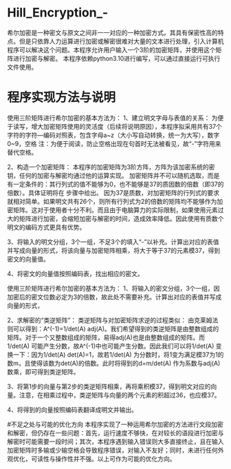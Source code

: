 # Hill_Encryption_-
希尔加密是一种密文与原文之间非一一对应的一种加密方式。其具有保密性高的特点。但是只依靠人力运算进行加密或解密很难对大量的文本进行处理，引入计算机程序可以解决这个问题。本程序允许用户输入一个3阶的加密矩阵，并使用这个矩阵进行加密与解密。 本程序依赖python3.10进行编写，可以通过直接运行可执行文件使用。

# 程序实现方法与说明
使用三阶矩阵进行希尔加密的基本方法为：
1、建立明文字母与表值的关系：
为便于读写，增大加密矩阵使用的灵活度（后续将说明原因），本程序拟采用共有37个字符的字符—编码对照表，包含字母a~z（大小写自动转换，统一为大写），数字0~9，空格
注：为便于阅读，防止空格出现在句首时无法被看见，故“-”字符用来替代空格。

2、构造一个加密矩阵：
本程序的加密矩阵为3阶方阵，方阵为该加密系统的密钥，任何的加密与解密均通过他的运算实现。
加密矩阵并不可以随机选取，而是有一定条件的：其行列式的值不能够为0，也不能够是37的质因数的倍数（即37的倍数）。具体证明将在  步骤中给出。
因为37是质数，对加密矩阵的行列式的要求就相对简单。如果明文共有26个，则所有行列式为2的倍数的矩阵均不能够作为加密矩阵。这对于使用者十分不利。而且由于电脑算力的实际限制，如果使用元素过大的矩阵进行加密，会缩短加密与解密的时间，造成效率降低。因此使用有质数个明文的编码方式更具有优势。

3、将输入的明文分组，3个一组，不足3个的填入“-”以补充。计算出对应的表值并写成向量的形式，将该向量与加密矩阵相乘，将大于等于37的元素模37，得到密文的向量值。

4、将密文的向量值按照编码表，找出相应的密文。

使用三阶矩阵进行希尔加密的基本方法为：
1、将输入的密文分组，3个一组，因加密后的密文位数必定为3的倍数，故此处不需要补充。计算出对应的表值并写成向量的形式，

2、求解密的“类逆矩阵”：
类逆矩阵与对加密矩阵求逆的过程类似：
由克莱姆法则可以得到：A^(-1)=1/det⁡(A)  adj(A)。我们希望得到的类逆矩阵是由整数组成的矩阵。对于一个又整数组成的矩阵，易得adj(A)也是由整数组成的矩阵。而1/det⁡(A) 可能产生分数，故A^(-1)中也可能产生分数。因此我们可以将1/det⁡(A) 变换一下：因为1/det⁡(A)   det⁡(A)=1，故若1/det⁡(A) 为分数时，将1变为满足模37为1的数m，且使得该数为det⁡(A)的倍数。此时将得到的d=m/det⁡(A) 作为系数与adj(A)数乘，即可得到类逆矩阵。

3、将第1步的向量与第2步的类逆矩阵相乘，再将乘积模37，得到明文对应的向量。注意，在相乘过程中，类逆矩阵与向量的两个元素的积超过36，也应模37。

4、将得到的向量按照编码表翻译成明文并输出。

#不足之处与可能的优化方向
本程序实现了一种运用希尔加密的方法进行文段加密和解密，但仍存在一些问题：首先，运行速度不够快，在对较长的语段进行加密与解密时可能需要一段时间；其次，本程序遇到输入错误则大多直接终止，且在输入加密矩阵时多输或少输空格会导致程序错误，对输入不友好；同时，未进行任何外观优化，可读性与操作性并不强。以上可作为可能的优化方向。
